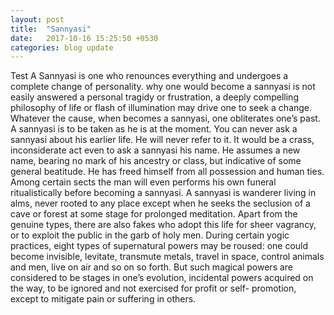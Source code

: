 ```yaml
---
layout: post
title:  "Sannyasi"
date:   2017-10-16 15:25:50 +0530
categories: blog update
---
```

Test
A Sannyasi is one who renounces everything and undergoes a complete change of personality. why one would become a sannyasi is not easily answered a personal tragidy or frustration, a deeply compelling philosophy of life or flash of illumination may drive one to seek a change. Whatever the cause, when becomes a sannyasi, one obliterates one’s past. A sannyasi is to be taken as he is at the moment. You can never ask a sannyasi about his earlier life. He will never refer to it. It would be a crass, inconsiderate act even to ask a sannyasi his name. He assumes a new name, bearing no mark of his ancestry or class, but indicative of some general beatitude. He has freed himself from all possession and human ties. Among certain sects the man will even performs his own funeral ritualistically before becoming a sannyasi. A sannyasi is wanderer living in alms, never rooted to any place except when he seeks the seclusion of a cave or forest at some stage for prolonged meditation. Apart from the genuine types, there are also fakes who adopt this life for sheer vagrancy, or to exploit the public in the garb of holy men. During certain yogic practices, eight types of supernatural powers may be roused: one could become invisible, levitate, transmute metals, travel in space, control animals and men, live on air and so on so forth. But such magical powers are considered to be stages in one’s evolution, incidental powers acquired on the way, to be ignored and not exercised for profit or self- promotion, except to mitigate pain or suffering in others.
